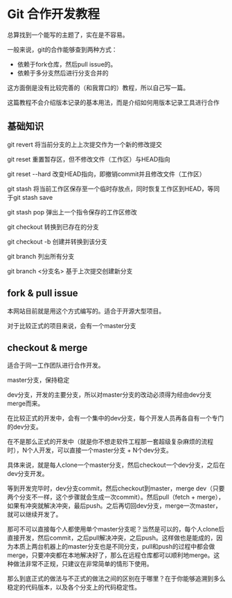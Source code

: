# Git 合作开发教程

总算找到一个能写的主题了，实在是不容易。

一般来说，git的合作能够查到两种方式：

- 依赖于fork仓库，然后pull issue的。
- 依赖于多分支然后进行分支合并的

这方面倒是没有比较完善的（和我胃口的）教程，所以自己写一篇。

这篇教程不会介绍版本记录的基本用法，而是介绍如何用版本记录工具进行合作

## 基础知识

git revert 将当前分支的上上次提交作为一个新的修改提交

git reset	重置暂存区，但不修改文件（工作区）与HEAD指向

git reset --hard	改变HEAD指向，即撤销commit并且修改文件（工作区）

git stash 将当前工作区保存至一个临时存放点，同时恢复工作区到HEAD，等同于git stash save

git stash pop  弹出上一个指令保存的工作区修改

git checkout 转换到已存在的分支

git checkout -b 创建并转换到该分支

git branch 列出所有分支

git branch <分支名> 基于上次提交创建新分支

## fork & pull issue

本网站目前就是用这个方式编写的。适合于开源大型项目。

对于比较正式的项目来说，会有一个master分支

## checkout & merge

适合于同一工作团队进行合作开发。

master分支，保持稳定

dev分支，开发的主要分支，所以对master分支的改动必须得为经由dev分支merge而来。

在比较正式的开发中，会有一个集中的dev分支，每个开发人员再各自有一个专门的dev分支。

在不是那么正式的开发中（就是你不想走软件工程那一套超级复杂麻烦的流程时），N个人开发，可以直接一个master分支 + N个dev分支。

具体来说，就是每人clone一个master分支，然后checkout一个dev分支，之后在dev分支开发。

等到开发完毕时，dev分支commit，然后checkout到master，merge dev（只要两个分支不一样，这个步骤就会生成一次commit）。然后pull（fetch + merge），如果有冲突就解决冲突，最后push。之后再切回dev分支，merge一次master，就可以继续开发了。

那可不可以直接每个人都使用单个master分支呢？当然是可以的，每个人clone后直接开发，然后commit，之后pull解决冲突，之后push。这样做也是能成的，因为本质上两台机器上的master分支也是不同分支，pull和push的过程中都会做merge，只要冲突都在本地解决好了，那么在远程仓库都可以顺利地merge。这种做法非常不正规，只建议在非常简单的情形下使用。



那么到底正式的做法与不正式的做法之间的区别在于哪里？在于你能够追溯到多么稳定的代码版本，以及各个分支上的代码稳定性。
